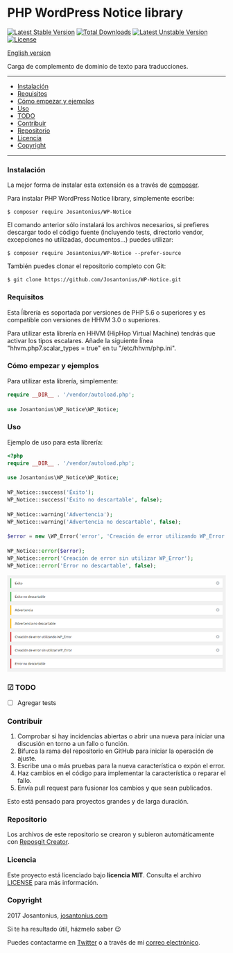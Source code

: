 # PHP WordPress Notice library

[![Latest Stable Version](https://poser.pugx.org/josantonius/wp-notice/v/stable)](https://packagist.org/packages/josantonius/wp-notice) [![Total Downloads](https://poser.pugx.org/josantonius/wp-notice/downloads)](https://packagist.org/packages/josantonius/wp-notice) [![Latest Unstable Version](https://poser.pugx.org/josantonius/wp-notice/v/unstable)](https://packagist.org/packages/josantonius/wp-notice) [![License](https://poser.pugx.org/josantonius/wp-notice/license)](https://packagist.org/packages/josantonius/wp-notice)

[English version](README.md)

Carga de complemento de dominio de texto para traducciones.

---

- [Instalación](#instalación)
- [Requisitos](#requisitos)
- [Cómo empezar y ejemplos](#cómo-empezar-y-ejemplos)
- [Uso](#uso)
- [TODO](#todo)
- [Contribuir](#contribuir)
- [Repositorio](#repositorio)
- [Licencia](#licencia)
- [Copyright](#copyright)

---

### Instalación 

La mejor forma de instalar esta extensión es a través de [composer](http://getcomposer.org/download/).

Para instalar PHP WordPress Notice library, simplemente escribe:

    $ composer require Josantonius/WP-Notice

El comando anterior sólo instalará los archivos necesarios, si prefieres descargar todo el código fuente (incluyendo tests, directorio vendor, excepciones no utilizadas, documentos...) puedes utilizar:

    $ composer require Josantonius/WP-Notice --prefer-source

También puedes clonar el repositorio completo con Git:

	$ git clone https://github.com/Josantonius/WP-Notice.git
	
### Requisitos

Esta ĺibrería es soportada por versiones de PHP 5.6 o superiores y es compatible con versiones de HHVM 3.0 o superiores.

Para utilizar esta librería en HHVM (HipHop Virtual Machine) tendrás que activar los tipos escalares. Añade la siguiente ĺínea "hhvm.php7.scalar_types = true" en tu "/etc/hhvm/php.ini".

### Cómo empezar y ejemplos

Para utilizar esta librería, simplemente:

```php
require __DIR__ . '/vendor/autoload.php';

use Josantonius\WP_Notice\WP_Notice;
```
### Uso

Ejemplo de uso para esta librería:

```php
<?php
require __DIR__ . '/vendor/autoload.php';

use Josantonius\WP_Notice\WP_Notice;

WP_Notice::success('Éxito');
WP_Notice::success('Éxito no descartable', false);

WP_Notice::warning('Advertencia');
WP_Notice::warning('Advertencia no descartable', false);

$error = new \WP_Error('error', 'Creación de error utilizando WP_Error');

WP_Notice::error($error);
WP_Notice::error('Creación de error sin utilizar WP_Error');
WP_Notice::error('Error no descartable', false);
```

![image](resources/images/notices-en-espanol.png)

### ☑ TODO

- [ ] Agregar tests

### Contribuir
1. Comprobar si hay incidencias abiertas o abrir una nueva para iniciar una discusión en torno a un fallo o función.
1. Bifurca la rama del repositorio en GitHub para iniciar la operación de ajuste.
1. Escribe una o más pruebas para la nueva característica o expón el error.
1. Haz cambios en el código para implementar la característica o reparar el fallo.
1. Envía pull request para fusionar los cambios y que sean publicados.

Esto está pensado para proyectos grandes y de larga duración.

### Repositorio

Los archivos de este repositorio se crearon y subieron automáticamente con [Reposgit Creator](https://github.com/Josantonius/BASH-Reposgit).

### Licencia

Este proyecto está licenciado bajo **licencia MIT**. Consulta el archivo [LICENSE](LICENSE) para más información.

### Copyright

2017 Josantonius, [josantonius.com](https://josantonius.com/)

Si te ha resultado útil, házmelo saber :wink:

Puedes contactarme en [Twitter](https://twitter.com/Josantonius) o a través de mi [correo electrónico](mailto:hello@josantonius.com).